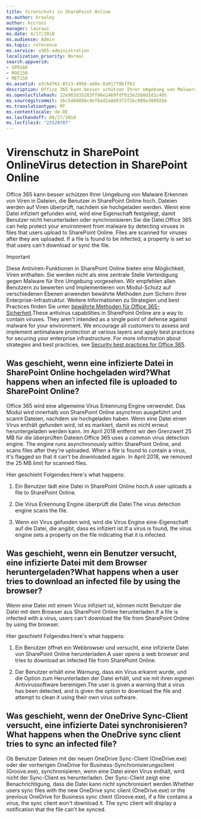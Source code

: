```yaml
---
title: Virenschutz in SharePoint Online
ms.author: krowley
author: kccross
manager: laurawi
ms.date: 4/17/2018
ms.audience: Admin
ms.topic: reference
ms.service: o365-administration
localization_priority: Normal
search.appverid:
- SPO160
- MOE150
- MET150
ms.assetid: e3c6df61-8513-499d-ad8e-8a91770bff63
description: Office 365 kann besser schützen Ihrer Umgebung von Malware Erkennen von Viren in Dateien, die Benutzer in SharePoint Online hoch. Dateien werden auf Viren überprüft, nachdem sie hochgeladen werden. Wenn eine Datei infiziert gefunden wird, wird eine Eigenschaft festgelegt, damit Benutzer nicht herunterladen oder synchronisieren Sie die Datei.
ms.openlocfilehash: 22e983d35283ff96e1469fdf913e25b8d1d1c485
ms.sourcegitcommit: 36c5466056cdef6ad2a8d9372f2bc009a30892bb
ms.translationtype: MT
ms.contentlocale: de-DE
ms.lasthandoff: 08/27/2018
ms.locfileid: "22529707"
---
```

# <a name="virus-detection-in-sharepoint-online"></a><span data-ttu-id="987b2-105">Virenschutz in SharePoint Online</span><span class="sxs-lookup"><span data-stu-id="987b2-105">Virus detection in SharePoint Online</span></span>

<span data-ttu-id="987b2-p102">Office 365 kann besser schützen Ihrer Umgebung von Malware Erkennen von Viren in Dateien, die Benutzer in SharePoint Online hoch. Dateien werden auf Viren überprüft, nachdem sie hochgeladen werden. Wenn eine Datei infiziert gefunden wird, wird eine Eigenschaft festgelegt, damit Benutzer nicht herunterladen oder synchronisieren Sie die Datei.</span><span class="sxs-lookup"><span data-stu-id="987b2-p102">Office 365 can help protect your environment from malware by detecting viruses in files that users upload to SharePoint Online. Files are scanned for viruses after they are uploaded. If a file is found to be infected, a property is set so that users can't download or sync the file.</span></span>
  
> [!IMPORTANT]
> <span data-ttu-id="987b2-p103">Diese Antiviren-Funktionen in SharePoint Online bieten eine Möglichkeit, Viren enthalten. Sie werden nicht als eine zentrale Stelle Verteidigung gegen Malware für Ihre Umgebung vorgesehen. Wir empfehlen allen Benutzern zu bewerten und Implementieren von Modul-Schutz auf verschiedenen Ebenen anwenden bewährte Methoden zum Sichern Ihrer Enterprise-Infrastruktur. Weitere Informationen zu Strategien und best Practices finden Sie unter [bewährte Methoden für Office 365-Sicherheit](security-best-practices.md).</span><span class="sxs-lookup"><span data-stu-id="987b2-p103">These antivirus capabilities in SharePoint Online are a way to contain viruses. They aren't intended as a single point of defense against malware for your environment. We encourage all customers to assess and implement antimalware protection at various layers and apply best practices for securing your enterprise infrastructure. For more information about strategies and best practices, see [Security best practices for Office 365](security-best-practices.md).</span></span> 
  
## <a name="what-happens-when-an-infected-file-is-uploaded-to-sharepoint-online"></a><span data-ttu-id="987b2-113">Was geschieht, wenn eine infizierte Datei in SharePoint Online hochgeladen wird?</span><span class="sxs-lookup"><span data-stu-id="987b2-113">What happens when an infected file is uploaded to SharePoint Online?</span></span>

<span data-ttu-id="987b2-p104">Office 365 wird eine allgemeine Virus Erkennung Engine verwendet. Das Modul wird innerhalb von SharePoint Online asynchron ausgeführt und scannt Dateien, nachdem sie hochgeladen haben. Wenn eine Datei einen Virus enthält gefunden wird, ist es markiert, damit es nicht erneut heruntergeladen werden kann. Im April 2018 entfernt wir den Grenzwert 25 MB für die überprüften Dateien.</span><span class="sxs-lookup"><span data-stu-id="987b2-p104">Office 365 uses a common virus detection engine. The engine runs asynchronously within SharePoint Online, and scans files after they're uploaded. When a file is found to contain a virus, it's flagged so that it can't be downloaded again. In April 2018, we removed the 25 MB limit for scanned files.</span></span>
  
<span data-ttu-id="987b2-118">Hier geschieht Folgendes:</span><span class="sxs-lookup"><span data-stu-id="987b2-118">Here's what happens:</span></span>
  
1. <span data-ttu-id="987b2-119">Ein Benutzer lädt eine Datei in SharePoint Online hoch.</span><span class="sxs-lookup"><span data-stu-id="987b2-119">A user uploads a file to SharePoint Online.</span></span>
    
2. <span data-ttu-id="987b2-120">Die Virus Erkennung Engine überprüft die Datei.</span><span class="sxs-lookup"><span data-stu-id="987b2-120">The virus detection engine scans the file.</span></span>
    
3. <span data-ttu-id="987b2-121">Wenn ein Virus gefunden wird, wird die Virus Engine eine-Eigenschaft auf die Datei, die angibt, dass es infiziert ist.</span><span class="sxs-lookup"><span data-stu-id="987b2-121">If a virus is found, the virus engine sets a property on the file indicating that it is infected.</span></span>
    
## <a name="what-happens-when-a-user-tries-to-download-an-infected-file-by-using-the-browser"></a><span data-ttu-id="987b2-122">Was geschieht, wenn ein Benutzer versucht, eine infizierte Datei mit dem Browser heruntergeladen?</span><span class="sxs-lookup"><span data-stu-id="987b2-122">What happens when a user tries to download an infected file by using the browser?</span></span>

<span data-ttu-id="987b2-123">Wenn eine Datei mit einem Virus infiziert ist, können nicht Benutzer die Datei mit dem Browser aus SharePoint Online herunterladen.</span><span class="sxs-lookup"><span data-stu-id="987b2-123">If a file is infected with a virus, users can't download the file from SharePoint Online by using the browser.</span></span>
  
<span data-ttu-id="987b2-124">Hier geschieht Folgendes:</span><span class="sxs-lookup"><span data-stu-id="987b2-124">Here's what happens:</span></span>
  
1. <span data-ttu-id="987b2-125">Ein Benutzer öffnet ein Webbrowser und versucht, eine infizierte Datei von SharePoint Online herunterladen.</span><span class="sxs-lookup"><span data-stu-id="987b2-125">A user opens a web browser and tries to download an infected file from SharePoint Online.</span></span>
    
2. <span data-ttu-id="987b2-126">Der Benutzer erhält eine Warnung, dass ein Virus erkannt wurde, und die Option zum Herunterladen der Datei erhält, und sie mit ihren eigenen Antivirussoftware bereinigen.</span><span class="sxs-lookup"><span data-stu-id="987b2-126">The user is given a warning that a virus has been detected, and is given the option to download the file and attempt to clean it using their own virus software.</span></span>
    
## <a name="what-happens-when-the-onedrive-sync-client-tries-to-sync-an-infected-file"></a><span data-ttu-id="987b2-127">Was geschieht, wenn der OneDrive Sync-Client versucht, eine infizierte Datei synchronisieren?</span><span class="sxs-lookup"><span data-stu-id="987b2-127">What happens when the OneDrive sync client tries to sync an infected file?</span></span>

<span data-ttu-id="987b2-p105">Ob Benutzer Dateien mit der neuen OneDrive Sync-Client (OneDrive.exe) oder der vorherigen OneDrive for Business-Synchronisierungsclient (Groove.exe), synchronisieren, wenn eine Datei einen Virus enthält, wird nicht der Sync-Client es herunterladen. Der Sync-Client zeigt eine Benachrichtigung, dass die Datei kann nicht synchronisiert werden.</span><span class="sxs-lookup"><span data-stu-id="987b2-p105">Whether users sync files with the new OneDrive sync client (OneDrive.exe) or the previous OneDrive for Business sync client (Groove.exe), if a file contains a virus, the sync client won't download it. The sync client will display a notification that the file can't be synced.</span></span>
  

